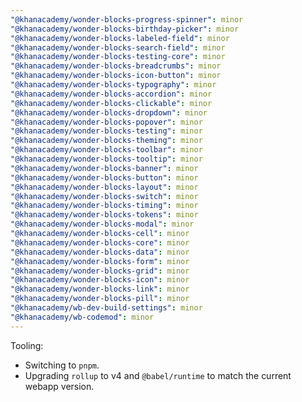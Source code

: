 ```yaml
---
"@khanacademy/wonder-blocks-progress-spinner": minor
"@khanacademy/wonder-blocks-birthday-picker": minor
"@khanacademy/wonder-blocks-labeled-field": minor
"@khanacademy/wonder-blocks-search-field": minor
"@khanacademy/wonder-blocks-testing-core": minor
"@khanacademy/wonder-blocks-breadcrumbs": minor
"@khanacademy/wonder-blocks-icon-button": minor
"@khanacademy/wonder-blocks-typography": minor
"@khanacademy/wonder-blocks-accordion": minor
"@khanacademy/wonder-blocks-clickable": minor
"@khanacademy/wonder-blocks-dropdown": minor
"@khanacademy/wonder-blocks-popover": minor
"@khanacademy/wonder-blocks-testing": minor
"@khanacademy/wonder-blocks-theming": minor
"@khanacademy/wonder-blocks-toolbar": minor
"@khanacademy/wonder-blocks-tooltip": minor
"@khanacademy/wonder-blocks-banner": minor
"@khanacademy/wonder-blocks-button": minor
"@khanacademy/wonder-blocks-layout": minor
"@khanacademy/wonder-blocks-switch": minor
"@khanacademy/wonder-blocks-timing": minor
"@khanacademy/wonder-blocks-tokens": minor
"@khanacademy/wonder-blocks-modal": minor
"@khanacademy/wonder-blocks-cell": minor
"@khanacademy/wonder-blocks-core": minor
"@khanacademy/wonder-blocks-data": minor
"@khanacademy/wonder-blocks-form": minor
"@khanacademy/wonder-blocks-grid": minor
"@khanacademy/wonder-blocks-icon": minor
"@khanacademy/wonder-blocks-link": minor
"@khanacademy/wonder-blocks-pill": minor
"@khanacademy/wb-dev-build-settings": minor
"@khanacademy/wb-codemod": minor
---
```


Tooling:

- Switching to `pnpm`.
- Upgrading `rollup` to v4 and `@babel/runtime` to match the current webapp version.
